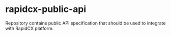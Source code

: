 # rapidcx-public-api
Repository contains public API specification that should be used to integrate with RapidCX platform.
